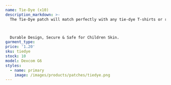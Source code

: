 ```yaml
---
name: Tie-Dye (x10)
description_markdown: >-
  The Tie-Dye patch will match perfectly with any tie-dye T-shirts or related paraphernalia. Take one whenever you need to chill with the vibes of tie-dye.



  Durable Design, Secure & Safe for Children Skin.
garment_type:
price: '1.20'
sku: tiedye
stock: 10
model: Dexcom G6
styles:
  - name: primary
    image: /images/products/patches/tiedye.png
---
```

